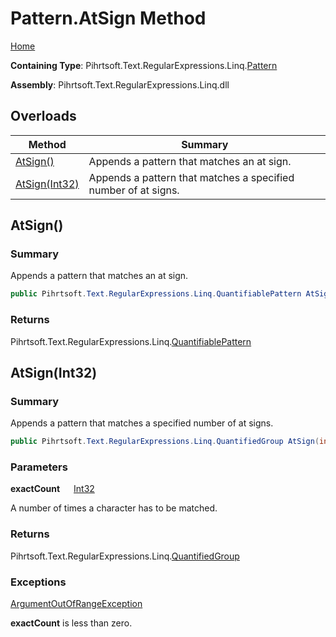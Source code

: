# Pattern\.AtSign Method

[Home](../../../../../../README.md)

**Containing Type**: Pihrtsoft\.Text\.RegularExpressions\.Linq\.[Pattern](../README.md)

**Assembly**: Pihrtsoft\.Text\.RegularExpressions\.Linq\.dll

## Overloads

| Method | Summary |
| ------ | ------- |
| [AtSign()](#Pihrtsoft_Text_RegularExpressions_Linq_Pattern_AtSign) | Appends a pattern that matches an at sign\. |
| [AtSign(Int32)](#Pihrtsoft_Text_RegularExpressions_Linq_Pattern_AtSign_System_Int32_) | Appends a pattern that matches a specified number of at signs\. |

## AtSign\(\) <a name="Pihrtsoft_Text_RegularExpressions_Linq_Pattern_AtSign"></a>

### Summary

Appends a pattern that matches an at sign\.

```csharp
public Pihrtsoft.Text.RegularExpressions.Linq.QuantifiablePattern AtSign()
```

### Returns

Pihrtsoft\.Text\.RegularExpressions\.Linq\.[QuantifiablePattern](../../QuantifiablePattern/README.md)

## AtSign\(Int32\) <a name="Pihrtsoft_Text_RegularExpressions_Linq_Pattern_AtSign_System_Int32_"></a>

### Summary

Appends a pattern that matches a specified number of at signs\.

```csharp
public Pihrtsoft.Text.RegularExpressions.Linq.QuantifiedGroup AtSign(int exactCount)
```

### Parameters

**exactCount** &emsp; [Int32](https://docs.microsoft.com/en-us/dotnet/api/system.int32)

A number of times a character has to be matched\.

### Returns

Pihrtsoft\.Text\.RegularExpressions\.Linq\.[QuantifiedGroup](../../QuantifiedGroup/README.md)

### Exceptions

[ArgumentOutOfRangeException](https://docs.microsoft.com/en-us/dotnet/api/system.argumentoutofrangeexception)

**exactCount** is less than zero\.


